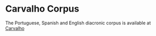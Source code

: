 # Carvalho Corpus

The Portuguese, Spanish and English diacronic corpus is available at  [Carvalho](http://fegalaz.usc.es/~gamallo/resources/Carvalho.tgz)